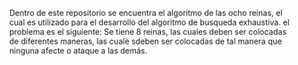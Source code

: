 Dentro de este repositorio se encuentra el algoritmo de las ocho reinas, el cual es utilizado para el desarrollo del  algoritmo de busqueda exhaustiva.
el problema es el siguiente:
Se tiene 8 reinas, las cuales deben ser colocadas de diferentes maneras, las cuale sdeben ser colocadas de tal manera que ninguna afecte o ataque a las demás.
